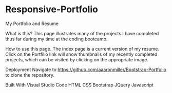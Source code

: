 # Responsive-Portfolio
  My Portfolio and Resume


What is this?
This page illustrates many of the projects I have completed thus far during my time at the coding bootcamp.

How to use this page.
The index page is a current version of my resume.
Click on the Portfilio link will show thumbnails of my recently completed projects, which can be visited by clicking on the appropriate image.

Deployment
Navigate to https://github.com/aaaronmiller/Bootstrap-Portfolio to clone the repository.

Built With
Visual Studio Code 
HTML 
CSS 
Bootstrap 
JQuery 
Javascript 
